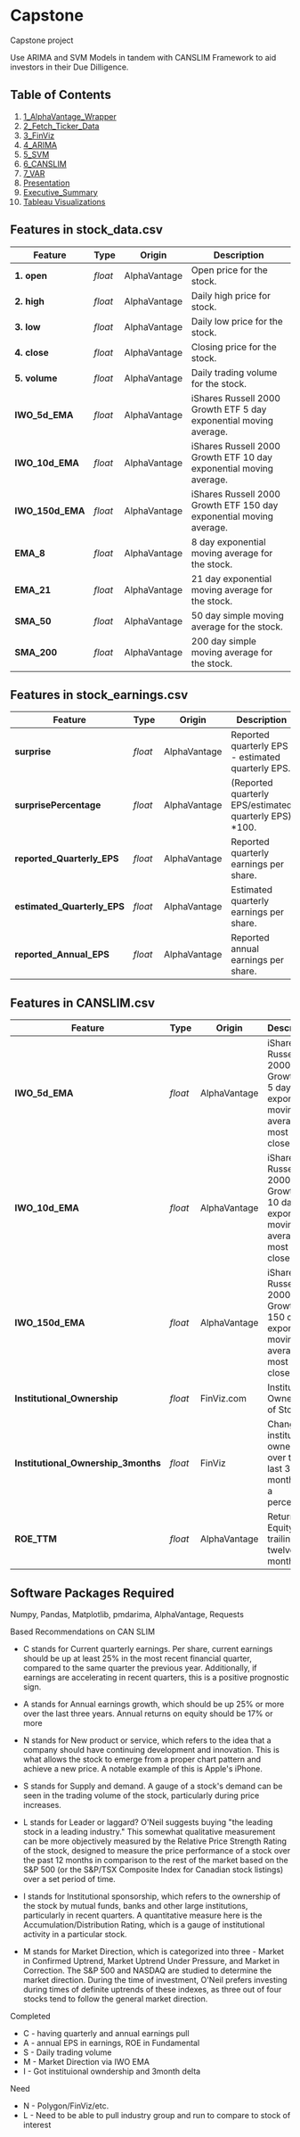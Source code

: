 # Capstone
Capstone project

Use ARIMA and SVM Models in tandem with CANSLIM Framework to aid investors in their Due Dilligence. 

## Table of Contents
1. [1_AlphaVantage_Wrapper](./1_AlphaVantage_Wrapper.ipynb)
2. [2_Fetch_Ticker_Data](./2_Fetch_Ticker_Data.ipynb)
3. [3_FinViz](./3_FinViz.ipynb)
4. [4_ARIMA](./4_ARIMA.ipynb)
5. [5_SVM](./5_SVM.ipynb)
6. [6_CANSLIM](./6_CANSLIM.ipynb)
7. [7_VAR](./7_VAR.ipynb)
8. [Presentation](https://github.com/defmaxbosse/Stock_Ratings/blob/main/Building_a_Stock_Rating_System.pdf)
9. [Executive_Summary](Executive_Summary.md)
10. [Tableau Visualizations](https://public.tableau.com/profile/maxwell.bosse#!/vizhome/DOCU/StockPrice)

## Features in stock_data.csv

|Feature|Type|Origin|Description|
|---|---|---|---|
**1. open**|*float*|AlphaVantage|Open price for the stock. 
**2. high**|*float*|AlphaVantage|Daily high price for stock.
**3. low**|*float*|AlphaVantage|Daily low price for the stock.
**4. close**|*float*|AlphaVantage|Closing price for the stock.
**5. volume**|*float*|AlphaVantage|Daily trading volume for the stock.
**IWO_5d_EMA**|*float*|AlphaVantage|iShares Russell 2000 Growth ETF 5 day exponential moving average.
**IWO_10d_EMA**|*float*|AlphaVantage|iShares Russell 2000 Growth ETF 10 day exponential moving average.
**IWO_150d_EMA**|*float*|AlphaVantage|iShares Russell 2000 Growth ETF 150 day exponential moving average.
**EMA_8**|*float*|AlphaVantage|8 day exponential moving average for the stock.
**EMA_21**|*float*|AlphaVantage|21 day exponential moving average for the stock.
**SMA_50**|*float*|AlphaVantage|50 day simple moving average for the stock.
**SMA_200**|*float*|AlphaVantage|200 day simple moving average for the stock.

## Features in stock_earnings.csv

|Feature|Type|Origin|Description|
|---|---|---|---|
**surprise**|*float*|AlphaVantage|Reported quarterly EPS - estimated quarterly EPS.
**surprisePercentage**|*float*|AlphaVantage|(Reported quarterly EPS/estimated quarterly EPS) *100.
**reported_Quarterly_EPS**|*float*|AlphaVantage|Reported quarterly earnings per share.
**estimated_Quarterly_EPS**|*float*|AlphaVantage|Estimated quarterly earnings per share.
**reported_Annual_EPS**|*float*|AlphaVantage|Reported annual earnings per share.

## Features in CANSLIM.csv

|Feature|Type|Origin|Description|
|---|---|---|---|
**IWO_5d_EMA**|*float*|AlphaVantage|iShares Russell 2000 Growth ETF 5 day exponential moving average for most recent close date.
**IWO_10d_EMA**|*float*|AlphaVantage|iShares Russell 2000 Growth ETF 10 day exponential moving average for most recent close date.
**IWO_150d_EMA**|*float*|AlphaVantage|iShares Russell 2000 Growth ETF 150 day exponential moving average for most recent close date.
**Institutional_Ownership**|*float*|FinViz.com|Institutional Ownership of Stock.
**Institutional_Ownership_3months**|*float*|FinViz|Change in institutional ownership over the last 3 months as a percentage.
**ROE_TTM**|*float*|AlphaVantage|Return on Equity for trailing twelve months.

## Software Packages Required
Numpy, Pandas, Matplotlib, pmdarima, AlphaVantage, Requests

Based Recommendations on CAN SLIM 
- C stands for Current quarterly earnings. Per share, current earnings should be up at least 25% in the most recent financial quarter, compared to the same quarter the previous year. Additionally, if earnings are accelerating in recent quarters, this is a positive prognostic sign.

- A stands for Annual earnings growth, which should be up 25% or more over the last three years. Annual returns on equity should be 17% or more

- N stands for New product or service, which refers to the idea that a company should have continuing development and innovation. This is what allows the stock to emerge from a proper chart pattern and achieve a new price. A notable example of this is Apple's iPhone.

- S stands for Supply and demand. A gauge of a stock's demand can be seen in the trading volume of the stock, particularly during price increases.

- L stands for Leader or laggard? O'Neil suggests buying "the leading stock in a leading industry." This somewhat qualitative measurement can be more objectively measured by the Relative Price Strength Rating of the stock, designed to measure the price performance of a stock over the past 12 months in comparison to the rest of the market based on the S&P 500 (or the S&P/TSX Composite Index for Canadian stock listings) over a set period of time.

- I stands for Institutional sponsorship, which refers to the ownership of the stock by mutual funds, banks and other large institutions, particularly in recent quarters. A quantitative measure here is the Accumulation/Distribution Rating, which is a gauge of institutional activity in a particular stock.

- M stands for Market Direction, which is categorized into three - Market in Confirmed Uptrend, Market Uptrend Under Pressure, and Market in Correction. The S&P 500 and NASDAQ are studied to determine the market direction. During the time of investment, O'Neil prefers investing during times of definite uptrends of these indexes, as three out of four stocks tend to follow the general market direction.

Completed 
- C - having quarterly and annual earnings pull
- A - annual EPS in earnings, ROE in Fundamental 
- S - Daily trading volume
- M - Market Direction via IWO EMA 
- I - Got instituional owndership and 3month delta

Need
- N - Polygon/FinViz/etc. 
- L - Need to be able to pull industry group and run to compare to stock of interest


